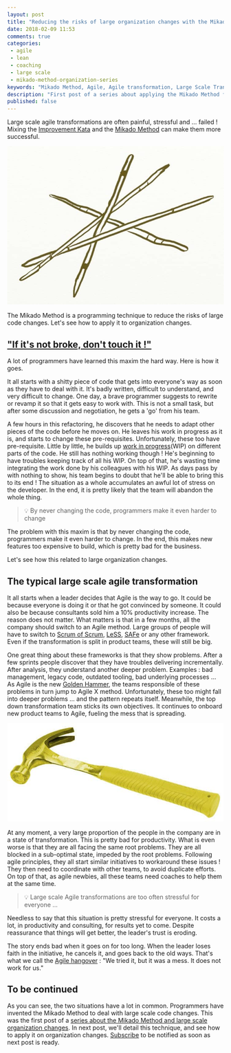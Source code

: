 ```yaml
---
layout: post
title: "Reducing the risks of large organization changes with the Mikado Method - part 1"
date: 2018-02-09 11:53
comments: true
categories:
 - agile
 - lean
 - coaching
 - large scale
 - mikado-method-organization-series
keywords: "Mikado Method, Agile, Agile transformation, Large Scale Transformation, Large Scale Agile"
description: "First post of a series about applying the Mikado Method for large organization changes. Here I draw parallels between large scale code and organization changes."
published: false
---
```

Large scale agile transformations are often painful, stressful and ... failed ! Mixing the [Improvement Kata](http://www-personal.umich.edu/~mrother/The_Improvement_Kata.html) and the [Mikado Method](https://mikadomethod.wordpress.com/) can make them more successful.

![A drawing of entangled mikado sticks](../imgs/2018-01-21-reducing-the-risks-of-large-organization-changes-with-the-mikado-method-part-1/mikado.jpg)

The Mikado Method is a programming technique to reduce the risks of large code changes. Let's see how to apply it to organization changes.

## ["If it's not broke, don't touch it !"](https://dzone.com/articles/if-it-aint-broke-dont-fix-it)

A lot of programmers have learned this maxim the hard way. Here is how it goes.

It all starts with a shitty piece of code that gets into everyone's way as soon as they have to deal with it. It's badly written, difficult to understand, and very difficult to change. One day, a brave programmer suggests to rewrite or revamp it so that it gets easy to work with. This is not a small task, but after some discussion and negotiation, he gets a 'go' from his team.

A few hours in this refactoring, he discovers that he needs to adapt other pieces of the code before he moves on. He leaves his work in progress as it is, and starts to change these pre-requisites. Unfortunately, these too have pre-requisite. Little by little, he builds up [work in progress](https://en.wikipedia.org/wiki/Work_in_process)(WIP) on different parts of the code. He still has nothing working though ! He's beginning to have troubles keeping track of all his WIP. On top of that, he's wasting time integrating the work done by his colleagues with his WIP. As days pass by with nothing to show, his team begins to doubt that he'll be able to bring this to its end ! The situation as a whole accumulates an awful lot of stress on the developer. In the end, it is pretty likely that the team will abandon the whole thing.

> 💡 By never changing the code, programmers make it even harder to change

The problem with this maxim is that by never changing the code, programmers make it even harder to change. In the end, this makes new features too expensive to build, which is pretty bad for the business.

Let's see how this related to large organization changes.

## The typical large scale agile transformation

It all starts when a leader decides that Agile is the way to go. It could be because everyone is doing it or that he got convinced by someone. It could also be because consultants sold him a 10% productivity increase. The reason does not matter. What matters is that in a few months, all the company should switch to an Agile method. Large groups of people will have to switch to [Scrum of Scrum](https://www.agilealliance.org/glossary/scrum-of-scrums/), [LeSS](https://less.works/), [SAFe](http://www.scaledagileframework.com/) or any other framework. Even if the transformation is split in product teams, these will still be big.

One great thing about these frameworks is that they show problems. After a few sprints people discover that they have troubles delivering incrementally. After analysis, they understand another deeper problem. Examples : bad management, legacy code, outdated tooling, bad underlying processes ... As Agile is the new [Golden Hammer](https://sourcemaking.com/antipatterns/golden-hammer), the teams responsible of these problems in turn jump to Agile X method. Unfortunately, these too might fall into deeper problems ... and the pattern repeats itself. Meanwhile, the top down transformation team sticks its own objectives. It continues to onboard new product teams to Agile, fueling the mess that is spreading.

![A golden hammer](../imgs/2018-01-21-reducing-the-risks-of-large-organization-changes-with-the-mikado-method-part-1/hammer.jpg)

At any moment, a very large proportion of the people in the company are in a state of transformation. This is pretty bad for productivity. What is even worse is that they are all facing the same root problems. They are all blocked in a sub-optimal state, impeded by the root problems. Following agile principles, they all start similar initiatives to workaround these issues ! They then need to coordinate with other teams, to avoid duplicate efforts. On top of that, as agile newbies, all these teams need coaches to help them at the same time.

> 💡 Large scale Agile transformations are too often stressful for everyone ...

Needless to say that this situation is pretty stressful for everyone. It costs a lot, in productivity and consulting, for results yet to come. Despite reassurance that things will get better, the leader's trust is eroding.

The story ends bad when it goes on for too long. When the leader loses faith in the initiative, he cancels it, and goes back to the old ways. That's what we call the [Agile hangover](https://www.google.fr/search?q=agile+hangover) : "We tried it, but it was a mess. It does not work for us."

## To be continued

As you can see, the two situations have a lot in common. Programmers have invented the Mikado Method to deal with large scale code changes. This was the first post of a [series about the Mikado Method and large scale organization changes](TODO). In next post, we'll detail this technique, and see how to apply it on organization changes. [Subscribe](https://feedburner.google.com/fb/a/mailverify?uri=PhilippeBourgau&loc=en_US) to be notified as soon as next post is ready.